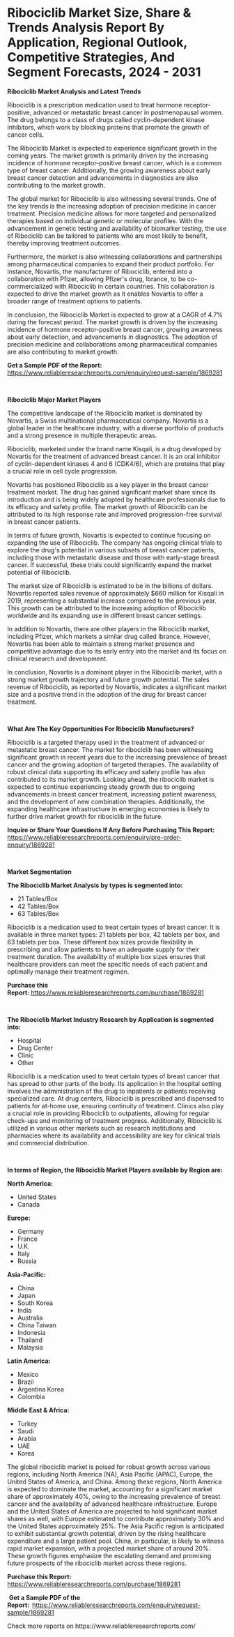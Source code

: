 <p><h1>Ribociclib Market Size, Share & Trends Analysis Report By Application, Regional Outlook, Competitive Strategies, And Segment Forecasts, 2024 - 2031</h1></p><p><strong>Ribociclib Market Analysis and Latest Trends</strong></p>
<p><p>Ribociclib is a prescription medication used to treat hormone receptor-positive, advanced or metastatic breast cancer in postmenopausal women. The drug belongs to a class of drugs called cyclin-dependent kinase inhibitors, which work by blocking proteins that promote the growth of cancer cells.</p><p>The Ribociclib Market is expected to experience significant growth in the coming years. The market growth is primarily driven by the increasing incidence of hormone receptor-positive breast cancer, which is a common type of breast cancer. Additionally, the growing awareness about early breast cancer detection and advancements in diagnostics are also contributing to the market growth.</p><p>The global market for Ribociclib is also witnessing several trends. One of the key trends is the increasing adoption of precision medicine in cancer treatment. Precision medicine allows for more targeted and personalized therapies based on individual genetic or molecular profiles. With the advancement in genetic testing and availability of biomarker testing, the use of Ribociclib can be tailored to patients who are most likely to benefit, thereby improving treatment outcomes.</p><p>Furthermore, the market is also witnessing collaborations and partnerships among pharmaceutical companies to expand their product portfolio. For instance, Novartis, the manufacturer of Ribociclib, entered into a collaboration with Pfizer, allowing Pfizer's drug, Ibrance, to be co-commercialized with Ribociclib in certain countries. This collaboration is expected to drive the market growth as it enables Novartis to offer a broader range of treatment options to patients.</p><p>In conclusion, the Ribociclib Market is expected to grow at a CAGR of 4.7% during the forecast period. The market growth is driven by the increasing incidence of hormone receptor-positive breast cancer, growing awareness about early detection, and advancements in diagnostics. The adoption of precision medicine and collaborations among pharmaceutical companies are also contributing to market growth.</p></p>
<p><strong>Get a Sample PDF of the Report:&nbsp;</strong> <a href="https://www.reliableresearchreports.com/enquiry/request-sample/1869281">https://www.reliableresearchreports.com/enquiry/request-sample/1869281</a></p>
<p>&nbsp;</p>
<p><strong>Ribociclib Major Market Players</strong></p>
<p><p>The competitive landscape of the Ribociclib market is dominated by Novartis, a Swiss multinational pharmaceutical company. Novartis is a global leader in the healthcare industry, with a diverse portfolio of products and a strong presence in multiple therapeutic areas.</p><p>Ribociclib, marketed under the brand name Kisqali, is a drug developed by Novartis for the treatment of advanced breast cancer. It is an oral inhibitor of cyclin-dependent kinases 4 and 6 (CDK4/6), which are proteins that play a crucial role in cell cycle progression.</p><p>Novartis has positioned Ribociclib as a key player in the breast cancer treatment market. The drug has gained significant market share since its introduction and is being widely adopted by healthcare professionals due to its efficacy and safety profile. The market growth of Ribociclib can be attributed to its high response rate and improved progression-free survival in breast cancer patients.</p><p>In terms of future growth, Novartis is expected to continue focusing on expanding the use of Ribociclib. The company has ongoing clinical trials to explore the drug's potential in various subsets of breast cancer patients, including those with metastatic disease and those with early-stage breast cancer. If successful, these trials could significantly expand the market potential of Ribociclib.</p><p>The market size of Ribociclib is estimated to be in the billions of dollars. Novartis reported sales revenue of approximately $660 million for Kisqali in 2019, representing a substantial increase compared to the previous year. This growth can be attributed to the increasing adoption of Ribociclib worldwide and its expanding use in different breast cancer settings.</p><p>In addition to Novartis, there are other players in the Ribociclib market, including Pfizer, which markets a similar drug called Ibrance. However, Novartis has been able to maintain a strong market presence and competitive advantage due to its early entry into the market and its focus on clinical research and development.</p><p>In conclusion, Novartis is a dominant player in the Ribociclib market, with a strong market growth trajectory and future growth potential. The sales revenue of Ribociclib, as reported by Novartis, indicates a significant market size and a positive trend in the adoption of the drug for breast cancer treatment.</p></p>
<p>&nbsp;</p>
<p><strong>What Are The Key Opportunities For Ribociclib Manufacturers?</strong></p>
<p><p>Ribociclib is a targeted therapy used in the treatment of advanced or metastatic breast cancer. The market for ribociclib has been witnessing significant growth in recent years due to the increasing prevalence of breast cancer and the growing adoption of targeted therapies. The availability of robust clinical data supporting its efficacy and safety profile has also contributed to its market growth. Looking ahead, the ribociclib market is expected to continue experiencing steady growth due to ongoing advancements in breast cancer treatment, increasing patient awareness, and the development of new combination therapies. Additionally, the expanding healthcare infrastructure in emerging economies is likely to further drive market growth for ribociclib in the future.</p></p>
<p><strong>Inquire or Share Your Questions If Any Before Purchasing This Report:</strong> <a href="https://www.reliableresearchreports.com/enquiry/pre-order-enquiry/1869281">https://www.reliableresearchreports.com/enquiry/pre-order-enquiry/1869281</a></p>
<p>&nbsp;</p>
<p><strong>Market Segmentation</strong></p>
<p><strong>The Ribociclib Market Analysis by types is segmented into:</strong></p>
<p><ul><li>21 Tables/Box</li><li>42 Tables/Box</li><li>63 Tables/Box</li></ul></p>
<p><p>Ribociclib is a medication used to treat certain types of breast cancer. It is available in three market types: 21 tablets per box, 42 tablets per box, and 63 tablets per box. These different box sizes provide flexibility in prescribing and allow patients to have an adequate supply for their treatment duration. The availability of multiple box sizes ensures that healthcare providers can meet the specific needs of each patient and optimally manage their treatment regimen.</p></p>
<p><strong>Purchase this Report:&nbsp;</strong><a href="https://www.reliableresearchreports.com/purchase/1869281">https://www.reliableresearchreports.com/purchase/1869281</a></p>
<p>&nbsp;</p>
<p><strong>The Ribociclib Market Industry Research by Application is segmented into:</strong></p>
<p><ul><li>Hospital</li><li>Drug Center</li><li>Clinic</li><li>Other</li></ul></p>
<p><p>Ribociclib is a medication used to treat certain types of breast cancer that has spread to other parts of the body. Its application in the hospital setting involves the administration of the drug to inpatients or patients receiving specialized care. At drug centers, Ribociclib is prescribed and dispensed to patients for at-home use, ensuring continuity of treatment. Clinics also play a crucial role in providing Ribociclib to outpatients, allowing for regular check-ups and monitoring of treatment progress. Additionally, Ribociclib is utilized in various other markets such as research institutions and pharmacies where its availability and accessibility are key for clinical trials and commercial distribution.</p></p>
<p>&nbsp;</p>
<p><strong>In terms of Region, the Ribociclib Market Players available by Region are:</strong></p>
<p>
    <p> <strong> North America: </strong>
        <ul>
            <li>United States</li>
            <li>Canada</li>
        </ul>
        </p> 
    <p> <strong> Europe: </strong>
        <ul>
            <li>Germany</li>
            <li>France</li>
            <li>U.K.</li>
            <li>Italy</li>
            <li>Russia</li>
        </ul>
        </p> 
    <p> <strong> Asia-Pacific: </strong>
        <ul>
            <li>China</li>
            <li>Japan</li>
            <li>South Korea</li>
            <li>India</li>
            <li>Australia</li>
            <li>China Taiwan</li>
            <li>Indonesia</li>
            <li>Thailand</li>
            <li>Malaysia</li>
        </ul>
        </p> 
    <p> <strong> Latin America: </strong>
        <ul>
            <li>Mexico</li>
            <li>Brazil</li>
            <li>Argentina Korea</li>
            <li>Colombia</li>
        </ul>
        </p> 
    <p> <strong> Middle East & Africa: </strong>
        <ul>
            <li>Turkey</li>
            <li>Saudi</li>
            <li>Arabia</li>
            <li>UAE</li>
            <li>Korea</li>
        </ul>
    </p>
    </p>
<p><p>The global ribociclib market is poised for robust growth across various regions, including North America (NA), Asia Pacific (APAC), Europe, the United States of America, and China. Among these regions, North America is expected to dominate the market, accounting for a significant market share of approximately 40%, owing to the increasing prevalence of breast cancer and the availability of advanced healthcare infrastructure. Europe and the United States of America are projected to hold significant market shares as well, with Europe estimated to contribute approximately 30% and the United States approximately 25%. The Asia Pacific region is anticipated to exhibit substantial growth potential, driven by the rising healthcare expenditure and a large patient pool. China, in particular, is likely to witness rapid market expansion, with a projected market share of around 20%. These growth figures emphasize the escalating demand and promising future prospects of the ribociclib market across these regions.</p></p>
<p><strong>Purchase this Report: </strong><a href="https://www.reliableresearchreports.com/purchase/1869281">https://www.reliableresearchreports.com/purchase/1869281</a></p>
<p>&nbsp;<strong>Get a Sample PDF of the Report:&nbsp;&nbsp;</strong><a href="https://www.reliableresearchreports.com/enquiry/request-sample/1869281">https://www.reliableresearchreports.com/enquiry/request-sample/1869281</a></p>
<p><strong></strong></p>
<p>Check more reports on https://www.reliableresearchreports.com/</p>